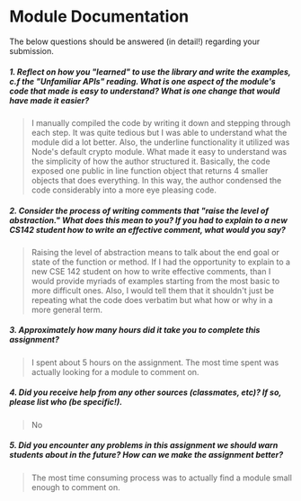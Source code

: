 # Module Documentation

The below questions should be answered (in detail!) regarding your submission.

##### 1. Reflect on how you "learned" to use the library and write the examples, c.f the "Unfamiliar APIs" reading. What is one aspect of the module's code that made is easy to understand? What is one change that would have made it easier?
> I manually compiled the code by writing it down and stepping through each step. It was quite tedious but I was able to understand what the module did a lot better. Also, the underline functionality it utilized was Node's default crypto module. What made it easy to understand was the simplicity of how the author structured it. Basically, the code exposed one public in line function object that returns 4 smaller objects that does everything. In this way, the author condensed the code considerably into a more eye pleasing code.


##### 2. Consider the process of writing comments that "raise the level of abstraction." What does this mean to you? If you had to explain to a new CS142 student how to write an effective comment, what would you say? #####
> Raising the level of abstraction means to talk about the end goal or state of the function or method. If I had the opportunity to explain to a new CSE 142 student on how to write effective comments, than I would provide myriads of examples starting from the most basic to more difficult ones. Also, I would tell them that it shouldn't just be repeating what the code does verbatim but what how or why in a more general term.


##### 3. Approximately how many hours did it take you to complete this assignment? #####
> I spent about 5 hours on the assignment. The most time spent was actually looking for a module to comment on.


##### 4. Did you receive help from any other sources (classmates, etc)? If so, please list who (be specific!). #####
> No


##### 5. Did you encounter any problems in this assignment we should warn students about in the future? How can we make the assignment better? #####
> The most time consuming process was to actually find a module small enough to comment on.
